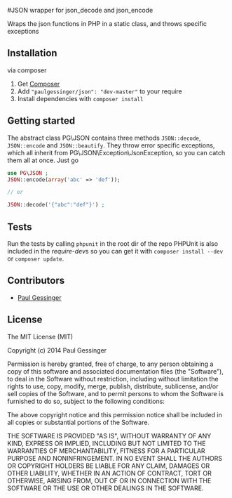 #JSON wrapper for json_decode and json_encode

Wraps the json functions in PHP in a static class, and throws specific exceptions

## Installation
via composer

1. Get [Composer](http://getcomposer.org/)
2. Add `"paulgessinger/json": "dev-master"` to your require
3. Install dependencies with `composer install`


## Getting started

The abstract class PG\JSON contains three methods `JSON::decode`, `JSON::encode` and `JSON::beautify`.
They throw error specific exceptions, which all inherit from PG\JSON\Exception\JsonException, so you can catch them all at once.
Just go

```php
use PG\JSON ;
JSON::encode(array('abc' => 'def'));

// or

JSON::decode('{"abc":"def"}') ;
```

## Tests

Run the tests by calling `phpunit` in the root dir of the repo
PHPUnit is also included in the *require-dev*s so you can get it with `composer install --dev` or `composer update`.

## Contributors
- [Paul Gessinger](http://paulgessinger.com)

## License 

The MIT License (MIT)

Copyright (c) 2014 Paul Gessinger

Permission is hereby granted, free of charge, to any person obtaining a copy
of this software and associated documentation files (the "Software"), to deal
in the Software without restriction, including without limitation the rights
to use, copy, modify, merge, publish, distribute, sublicense, and/or sell
copies of the Software, and to permit persons to whom the Software is
furnished to do so, subject to the following conditions:

The above copyright notice and this permission notice shall be included in
all copies or substantial portions of the Software.

THE SOFTWARE IS PROVIDED "AS IS", WITHOUT WARRANTY OF ANY KIND, EXPRESS OR
IMPLIED, INCLUDING BUT NOT LIMITED TO THE WARRANTIES OF MERCHANTABILITY,
FITNESS FOR A PARTICULAR PURPOSE AND NONINFRINGEMENT. IN NO EVENT SHALL THE
AUTHORS OR COPYRIGHT HOLDERS BE LIABLE FOR ANY CLAIM, DAMAGES OR OTHER
LIABILITY, WHETHER IN AN ACTION OF CONTRACT, TORT OR OTHERWISE, ARISING FROM,
OUT OF OR IN CONNECTION WITH THE SOFTWARE OR THE USE OR OTHER DEALINGS IN
THE SOFTWARE.